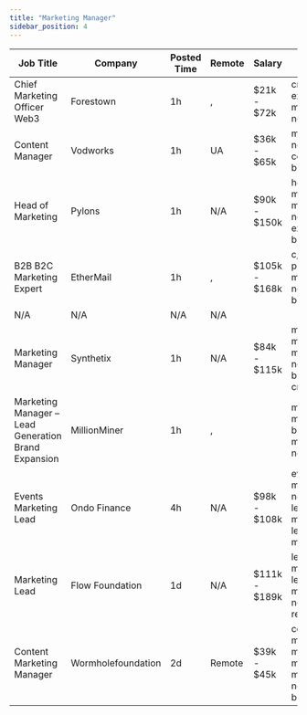 ```yaml
---
title: "Marketing Manager"
sidebar_position: 4
---
```


| Job Title | Company | Posted Time | Remote | Salary | Tags | Apply Link |
|-----------|---------|-------------|--------|--------|------|------------|
| Chief Marketing Officer Web3 | Forestown | 1h | , | $21k - $72k | cmo, executive, marketing, non tech | [Apply](https://web3.career/chief-marketing-officer-web3-forestown/97199) |
| Content Manager | Vodworks | 1h | UA | $36k - $65k | marketing, non tech, copywriting, blockchain | [Apply](https://web3.career/content-manager-vodworks/97194) |
| Head of Marketing | Pylons | 1h | N/A | $90k - $150k | head of marketing, marketing, non tech, executive, blockchain | [Apply](https://web3.career/head-of-marketing-pylons/97185) |
| B2B B2C Marketing Expert | EtherMail | 1h | , | $105k - $168k | c, c plus plus, marketing, non tech, blockchain | [Apply](https://web3.career/b2b-b2c-marketing-expert-ethermail/97180) |
| N/A | N/A | N/A | N/A |  |  | [Apply](https://web3.career/metana) |
| Marketing Manager | Synthetix | 1h | N/A | $84k - $115k | marketing manager, marketing, non tech, blockchain, crypto | [Apply](https://web3.career/marketing-manager-snx/97166) |
| Marketing Manager – Lead Generation Brand Expansion | MillionMiner | 1h | , |  | marketing manager, brand, lead, marketing, non tech | [Apply](https://web3.career/marketing-manager-lead-generation-brand-expansion-millionminer/94523) |
| Events Marketing Lead | Ondo Finance | 4h | N/A | $98k - $108k | events manager, non tech, lead, marketing lead, marketing | [Apply](https://web3.career/events-marketing-lead-ondofinance/97140) |
| Marketing Lead | Flow Foundation | 1d | N/A | $111k - $189k | lead, marketing lead, marketing, non tech, remote | [Apply](https://web3.career/marketing-lead-flowfoundation/97085) |
| Content Marketing Manager | Wormholefoundation | 2d | Remote | $39k - $45k | content marketing, marketing manager, marketing, non tech, blockchain | [Apply](https://web3.career/content-marketing-manager-wormholefoundation/96945) |
